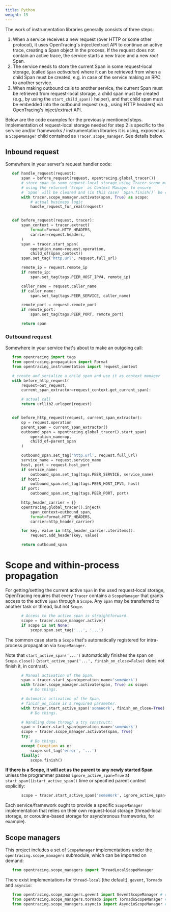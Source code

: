 ```yaml
---
title: Python
weight: 15
---
```


The work of instrumentation libraries generally consists of three steps:

1. When a service receives a new request (over HTTP or some other protocol),
   it uses OpenTracing's inject/extract API to continue an active trace, creating a
   Span object in the process. If the request does not contain an active trace,
   the service starts a new trace and a new *root* Span.
2. The service needs to store the current Span in some request-local storage,
   (called ``Span`` *activation*) where it can be retrieved from when a child Span must
   be created, e.g. in case of the service making an RPC to another service.
3. When making outbound calls to another service, the current Span must be
   retrieved from request-local storage, a child span must be created (e.g., by
   using the ``start_child_span()`` helper), and that child span must be embedded
   into the outbound request (e.g., using HTTP headers) via OpenTracing's
   inject/extract API.

Below are the code examples for the previously mentioned steps. Implementation
of request-local storage needed for step 2 is specific to the service and/or frameworks /
instrumentation libraries it is using, exposed as a ``ScopeManager`` child contained
as ``Tracer.scope_manager``. See details below.

## Inbound request

Somewhere in your server's request handler code:
```py
   def handle_request(request):
       span = before_request(request, opentracing.global_tracer())
       # store span in some request-local storage using Tracer.scope_manager,
       # using the returned `Scope` as Context Manager to ensure
       # `Span` will be cleared and (in this case) `Span.finish()` be called.
       with tracer.scope_manager.activate(span, True) as scope:
           # actual business logic
           handle_request_for_real(request)


   def before_request(request, tracer):
       span_context = tracer.extract(
           format=Format.HTTP_HEADERS,
           carrier=request.headers,
       )
       span = tracer.start_span(
           operation_name=request.operation,
           child_of(span_context))
       span.set_tag('http.url', request.full_url)

       remote_ip = request.remote_ip
       if remote_ip:
           span.set_tag(tags.PEER_HOST_IPV4, remote_ip)

       caller_name = request.caller_name
       if caller_name:
           span.set_tag(tags.PEER_SERVICE, caller_name)

       remote_port = request.remote_port
       if remote_port:
           span.set_tag(tags.PEER_PORT, remote_port)

       return span
```

### Outbound request


Somewhere in your service that's about to make an outgoing call:

```py
   from opentracing import tags
   from opentracing.propagation import Format
   from opentracing_instrumentation import request_context

   # create and serialize a child span and use it as context manager
   with before_http_request(
       request=out_request,
       current_span_extractor=request_context.get_current_span):

       # actual call
       return urllib2.urlopen(request)


   def before_http_request(request, current_span_extractor):
       op = request.operation
       parent_span = current_span_extractor()
       outbound_span = opentracing.global_tracer().start_span(
           operation_name=op,
           child_of=parent_span
       )

       outbound_span.set_tag('http.url', request.full_url)
       service_name = request.service_name
       host, port = request.host_port
       if service_name:
           outbound_span.set_tag(tags.PEER_SERVICE, service_name)
       if host:
           outbound_span.set_tag(tags.PEER_HOST_IPV4, host)
       if port:
           outbound_span.set_tag(tags.PEER_PORT, port)

       http_header_carrier = {}
       opentracing.global_tracer().inject(
           span_context=outbound_span,
           format=Format.HTTP_HEADERS,
           carrier=http_header_carrier)

       for key, value in http_header_carrier.iteritems():
           request.add_header(key, value)

       return outbound_span
```

# Scope and within-process propagation

For getting/setting the current active ``Span`` in the used request-local storage,
OpenTracing requires that every ``Tracer`` contains a ``ScopeManager`` that grants
access to the active ``Span`` through a ``Scope``. Any ``Span`` may be transferred to
another task or thread, but not ``Scope``.

```py
       # Access to the active span is straightforward.
       scope = tracer.scope_manager.active()
       if scope is not None:
           scope.span.set_tag('...', '...')
```

The common case starts a ``Scope`` that's automatically registered for intra-process
propagation via ``ScopeManager``.

Note that ``start_active_span('...')`` automatically finishes the span on ``Scope.close()``
(``start_active_span('...', finish_on_close=False)`` does not finish it, in contrast).

```py
       # Manual activation of the Span.
       span = tracer.start_span(operation_name='someWork')
       with tracer.scope_manager.activate(span, True) as scope:
           # Do things.

       # Automatic activation of the Span.
       # finish_on_close is a required parameter.
       with tracer.start_active_span('someWork', finish_on_close=True) as scope:
           # Do things.

       # Handling done through a try construct:
       span = tracer.start_span(operation_name='someWork')
       scope = tracer.scope_manager.activate(span, True)
       try:
           # Do things.
       except Exception as e:
           scope.set_tag('error', '...')
       finally:
           scope.finish()
```

**If there is a Scope, it will act as the parent to any newly started Span** unless
the programmer passes ``ignore_active_span=True`` at ``start_span()``/``start_active_span()``
time or specified parent context explicitly:

```py
       scope = tracer.start_active_span('someWork', ignore_active_span=True)
```

Each service/framework ought to provide a specific ``ScopeManager`` implementation
that relies on their own request-local storage (thread-local storage, or coroutine-based storage
for asynchronous frameworks, for example).

## Scope managers

This project includes a set of ``ScopeManager`` implementations under the ``opentracing.scope_managers`` submodule, which can be imported on demand:

```py
   from opentracing.scope_managers import ThreadLocalScopeManager
```

There exist implementations for ``thread-local`` (the default), ``gevent``, ``Tornado`` and ``asyncio``:

```py
   from opentracing.scope_managers.gevent import GeventScopeManager # requires gevent
   from opentracing.scope_managers.tornado import TornadoScopeManager # requires Tornado
   from opentracing.scope_managers.asyncio import AsyncioScopeManager # requires Python 3.4 or newer.
```